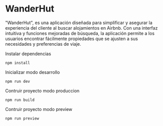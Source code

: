 # WanderHut 

"WanderHut", es una aplicación diseñada para simplificar y asegurar la experiencia del cliente al buscar alojamientos en Airbnb. Con una interfaz intuitiva y funciones mejoradas de búsqueda, la aplicación permite a los usuarios encontrar fácilmente propiedades que se ajusten a sus necesidades y preferencias de viaje.

Instalar dependencias

```npm install```

Inicializar modo desarrollo

```npm run dev```

Contruir proyecto modo produccion  

```npm run build```

Contruir proyecto modo preview

```npm run preview```